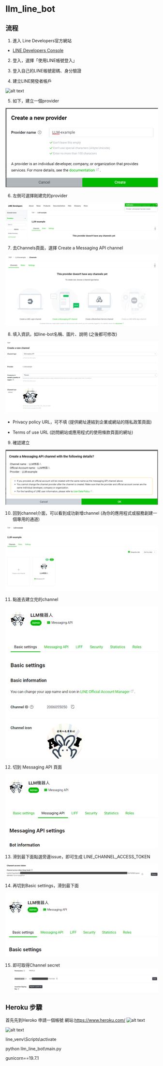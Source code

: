 # llm_line_bot

## 流程
1. 進入 Line Developers官方網站
- [LINE Developers Console](https://developers.line.biz/zh-hant/)

2. 登入，選擇「使用LINE帳號登入」

3. 登入自己的LINE帳號密碼、身分驗證

4. 建立LINE開發者帳戶

![alt text](images\image.png)

5. 如下，建立一個provider

![alt text](images\image-1.png)

6. 左側可選擇剛建完的provider

![alt text](images\image-2.png)

7. 去Channels頁面，選擇 Create a Messaging API channel

![alt text](images\image-3.png)

8. 填入資訊，如line-bot名稱、圖片、說明 (之後都可修改)

![alt text](images\image-4.png)

- Privacy policy URL，可不填 (提供網址連結到企業或網站的隱私政策頁面)

- Terms of use URL (訪問網站或應用程式的使用條款頁面的網址)

9. 確認建立

![alt text](images\image-5.png)

10. 回到channel介面，可以看到成功新增channel (為你的應用程式或服務創建一個專用的通道)

![alt text](images\image-6.png)

11. 點進去建立完的channel

![alt text](images\image-7.png)

12. 切到 Messaging API 頁面

![alt text](images\image-9.png)

13. 滑到最下面點選旁邊issue，即可生成 LINE_CHANNEL_ACCESS_TOKEN

![alt text](images\image-11.png)

14. 再切到Basic settings，滑到最下面 

![alt text](images\image-12.png)


15. 即可取得Channel secret
![alt text](images\image-13.png)







## Heroku 步驟

首先先到Heroko 申請一個帳號
網站:https://www.heroku.com/
![alt text](image-14.png)


![alt text](image-15.png)




line_venv\Scripts\activate 

python llm_line_bot\main.py


gunicorn==19.7.1